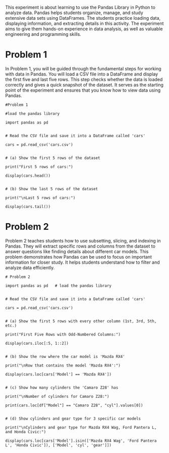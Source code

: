 This experiment is about learning to use the Pandas Library in Python to analyze data. Pandas helps students organize, manage, and study extensive data sets using DataFrames. The students practice loading data, displaying information, and extracting details in this activity. The experiment aims to give them hands-on experience in data analysis, as well as valuable engineering and programming skills.

# Problem 1
In Problem 1, you will be guided through the fundamental steps for working with data in Pandas. You will load a CSV file into a DataFrame and display the first five and last five rows. This step checks whether the data is loaded correctly and gives a quick snapshot of the dataset. It serves as the starting point of the experiment and ensures that you know how to view data using Pandas.

	#Problem 1

	#load the pandas library
 
	import pandas as pd   


	# Read the CSV file and save it into a DataFrame called 'cars'
 
	cars = pd.read_csv('cars.csv')


	# (a) Show the first 5 rows of the dataset
 
	print("First 5 rows of cars:")
 
	display(cars.head())
 

	# (b) Show the last 5 rows of the dataset
 
	print("\nLast 5 rows of cars:")
 
	display(cars.tail())

# Problem 2
Problem 2 teaches students how to use subsetting, slicing, and indexing in Pandas. They will extract specific rows and columns from the dataset to answer questions like finding details about different car models. This problem demonstrates how Pandas can be used to focus on important information for closer study. It helps students understand how to filter and analyze data efficiently.

	# Problem 2
 
	import pandas as pd   # load the pandas library


	# Read the CSV file and save it into a DataFrame called 'cars'
 
	cars = pd.read_csv('cars.csv')


	# (a) Show the first 5 rows with every other column (1st, 3rd, 5th, etc.)
 
	print("First Five Rows with Odd-Numbered Columns:")
 
	display(cars.iloc[:5, 1::2])
 

	# (b) Show the row where the car model is 'Mazda RX4'
 
	print("\nRow that contains the model 'Mazda RX4':")
 
	display(cars.loc[cars['Model'] == 'Mazda RX4'])


	# (c) Show how many cylinders the 'Camaro Z28' has
 
	print("\nNumber of cylinders for Camaro Z28:")
 
	print(cars.loc[df["Model"] == "Camaro Z28", "cyl"].values[0])


	# (d) Show cylinders and gear type for 3 specific car models
 
	print("\nCylinders and gear type for Mazda RX4 Wag, Ford Pantera L, and Honda Civic:")
 
	display(cars.loc[cars['Model'].isin(['Mazda RX4 Wag', 'Ford Pantera L', 'Honda Civic']), ['Model', 'cyl', 'gear']])
